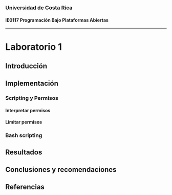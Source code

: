 ### Universidad de Costa Rica
#### IE0117 Programación Bajo Plataformas Abiertas
---
# Laboratorio 1
## Introducción
## Implementación
### Scripting y Permisos
#### Interpretar permisos
#### Limitar permisos
### Bash scripting
## Resultados
## Conclusiones y recomendaciones
## Referencias

